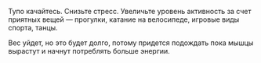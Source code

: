 Тупо качайтесь. Снизьте стресс. Увеличьте уровень активность за счет приятных вещей — прогулки, катание на велосипеде, игровые виды спорта, танцы. 

Вес уйдет, но это будет долго, потому придется подождать пока мышцы вырастут и начнут потреблять больше энергии.